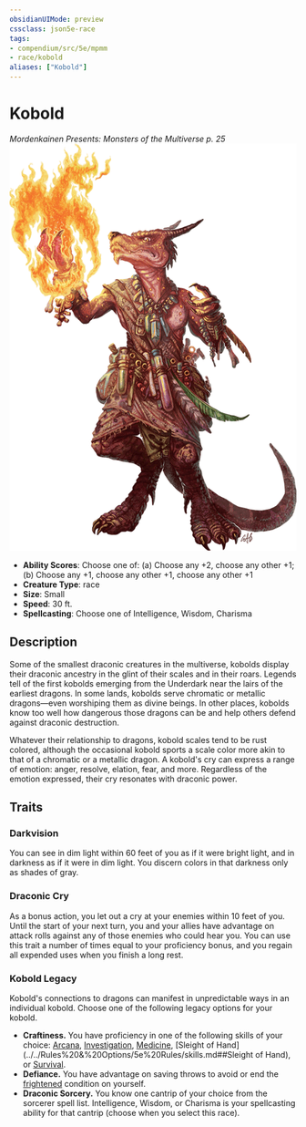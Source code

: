 ```yaml
---
obsidianUIMode: preview
cssclass: json5e-race
tags:
- compendium/src/5e/mpmm
- race/kobold
aliases: ["Kobold"]
---
```


# Kobold
*Mordenkainen Presents: Monsters of the Multiverse p. 25*
![](../../assets/img/kobold.png)  

- **Ability Scores**: Choose one of: (a) Choose any +2, choose any other +1; (b) Choose any +1, choose any other +1, choose any other +1
- **Creature Type**: race
- **Size**: Small
- **Speed**: 30 ft.
- **Spellcasting**: Choose one of Intelligence, Wisdom, Charisma


## Description

Some of the smallest draconic creatures in the multiverse, kobolds display their draconic ancestry in the glint of their scales and in their roars. Legends tell of the first kobolds emerging from the Underdark near the lairs of the earliest dragons. In some lands, kobolds serve chromatic or metallic dragons—even worshiping them as divine beings. In other places, kobolds know too well how dangerous those dragons can be and help others defend against draconic destruction.

Whatever their relationship to dragons, kobold scales tend to be rust colored, although the occasional kobold sports a scale color more akin to that of a chromatic or a metallic dragon. A kobold's cry can express a range of emotion: anger, resolve, elation, fear, and more. Regardless of the emotion expressed, their cry resonates with draconic power.


## Traits

### Darkvision

You can see in dim light within 60 feet of you as if it were bright light, and in darkness as if it were in dim light. You discern colors in that darkness only as shades of gray.

### Draconic Cry

As a bonus action, you let out a cry at your enemies within 10 feet of you. Until the start of your next turn, you and your allies have advantage on attack rolls against any of those enemies who could hear you. You can use this trait a number of times equal to your proficiency bonus, and you regain all expended uses when you finish a long rest.

### Kobold Legacy

Kobold's connections to dragons can manifest in unpredictable ways in an individual kobold. Choose one of the following legacy options for your kobold.

- **Craftiness.** You have proficiency in one of the following skills of your choice: [Arcana](../../Rules%20&%20Options/5e%20Rules/skills.md##Arcana), [Investigation](../../Rules%20&%20Options/5e%20Rules/skills.md##Investigation), [Medicine](../../Rules%20&%20Options/5e%20Rules/skills.md##Medicine), [Sleight of Hand](../../Rules%20&%20Options/5e%20Rules/skills.md##Sleight of Hand), or [Survival](../../Rules%20&%20Options/5e%20Rules/skills.md##Survival).  
- **Defiance.** You have advantage on saving throws to avoid or end the [frightened](../../Rules%20&%20Options/5e%20Rules/conditions.md##frightened) condition on yourself.  
- **Draconic Sorcery.** You know one cantrip of your choice from the sorcerer spell list. Intelligence, Wisdom, or Charisma is your spellcasting ability for that cantrip (choose when you select this race).